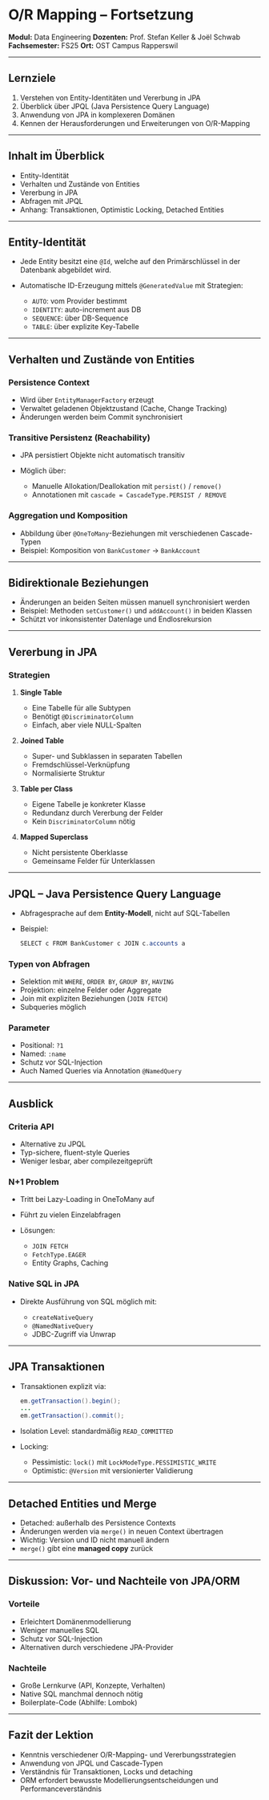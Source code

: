# O/R Mapping – Fortsetzung

**Modul:** Data Engineering
**Dozenten:** Prof. Stefan Keller & Joël Schwab
**Fachsemester:** FS25
**Ort:** OST Campus Rapperswil

---

## Lernziele

1. Verstehen von Entity-Identitäten und Vererbung in JPA
2. Überblick über JPQL (Java Persistence Query Language)
3. Anwendung von JPA in komplexeren Domänen
4. Kennen der Herausforderungen und Erweiterungen von O/R-Mapping

---

## Inhalt im Überblick

* Entity-Identität
* Verhalten und Zustände von Entities
* Vererbung in JPA
* Abfragen mit JPQL
* Anhang: Transaktionen, Optimistic Locking, Detached Entities

---

## Entity-Identität

* Jede Entity besitzt eine `@Id`, welche auf den Primärschlüssel in der Datenbank abgebildet wird.
* Automatische ID-Erzeugung mittels `@GeneratedValue` mit Strategien:

  * `AUTO`: vom Provider bestimmt
  * `IDENTITY`: auto-increment aus DB
  * `SEQUENCE`: über DB-Sequence
  * `TABLE`: über explizite Key-Tabelle

---

## Verhalten und Zustände von Entities

### Persistence Context

* Wird über `EntityManagerFactory` erzeugt
* Verwaltet geladenen Objektzustand (Cache, Change Tracking)
* Änderungen werden beim Commit synchronisiert

### Transitive Persistenz (Reachability)

* JPA persistiert Objekte nicht automatisch transitiv
* Möglich über:

  * Manuelle Allokation/Deallokation mit `persist()` / `remove()`
  * Annotationen mit `cascade = CascadeType.PERSIST / REMOVE`

### Aggregation und Komposition

* Abbildung über `@OneToMany`-Beziehungen mit verschiedenen Cascade-Typen
* Beispiel: Komposition von `BankCustomer` → `BankAccount`

---

## Bidirektionale Beziehungen

* Änderungen an beiden Seiten müssen manuell synchronisiert werden
* Beispiel: Methoden `setCustomer()` und `addAccount()` in beiden Klassen
* Schützt vor inkonsistenter Datenlage und Endlosrekursion

---

## Vererbung in JPA

### Strategien

1. **Single Table**

   * Eine Tabelle für alle Subtypen
   * Benötigt `@DiscriminatorColumn`
   * Einfach, aber viele NULL-Spalten

2. **Joined Table**

   * Super- und Subklassen in separaten Tabellen
   * Fremdschlüssel-Verknüpfung
   * Normalisierte Struktur

3. **Table per Class**

   * Eigene Tabelle je konkreter Klasse
   * Redundanz durch Vererbung der Felder
   * Kein `DiscriminatorColumn` nötig

4. **Mapped Superclass**

   * Nicht persistente Oberklasse
   * Gemeinsame Felder für Unterklassen

---

## JPQL – Java Persistence Query Language

* Abfragesprache auf dem **Entity-Modell**, nicht auf SQL-Tabellen
* Beispiel:

  ```java
  SELECT c FROM BankCustomer c JOIN c.accounts a
  ```

### Typen von Abfragen

* Selektion mit `WHERE`, `ORDER BY`, `GROUP BY`, `HAVING`
* Projektion: einzelne Felder oder Aggregate
* Join mit expliziten Beziehungen (`JOIN FETCH`)
* Subqueries möglich

### Parameter

* Positional: `?1`
* Named: `:name`
* Schutz vor SQL-Injection
* Auch Named Queries via Annotation `@NamedQuery`

---

## Ausblick

### Criteria API

* Alternative zu JPQL
* Typ-sichere, fluent-style Queries
* Weniger lesbar, aber compilezeitgeprüft

### N+1 Problem

* Tritt bei Lazy-Loading in OneToMany auf
* Führt zu vielen Einzelabfragen
* Lösungen:

  * `JOIN FETCH`
  * `FetchType.EAGER`
  * Entity Graphs, Caching

### Native SQL in JPA

* Direkte Ausführung von SQL möglich mit:

  * `createNativeQuery`
  * `@NamedNativeQuery`
  * JDBC-Zugriff via Unwrap

---

## JPA Transaktionen

* Transaktionen explizit via:

  ```java
  em.getTransaction().begin();
  ...
  em.getTransaction().commit();
  ```

* Isolation Level: standardmäßig `READ_COMMITTED`

* Locking:

  * Pessimistic: `lock()` mit `LockModeType.PESSIMISTIC_WRITE`
  * Optimistic: `@Version` mit versionierter Validierung

---

## Detached Entities und Merge

* Detached: außerhalb des Persistence Contexts
* Änderungen werden via `merge()` in neuen Context übertragen
* Wichtig: Version und ID nicht manuell ändern
* `merge()` gibt eine **managed copy** zurück

---

## Diskussion: Vor- und Nachteile von JPA/ORM

### Vorteile

* Erleichtert Domänenmodellierung
* Weniger manuelles SQL
* Schutz vor SQL-Injection
* Alternativen durch verschiedene JPA-Provider

### Nachteile

* Große Lernkurve (API, Konzepte, Verhalten)
* Native SQL manchmal dennoch nötig
* Boilerplate-Code (Abhilfe: Lombok)

---

## Fazit der Lektion

* Kenntnis verschiedener O/R-Mapping- und Vererbungsstrategien
* Anwendung von JPQL und Cascade-Typen
* Verständnis für Transaktionen, Locks und detaching
* ORM erfordert bewusste Modellierungsentscheidungen und Performanceverständnis
